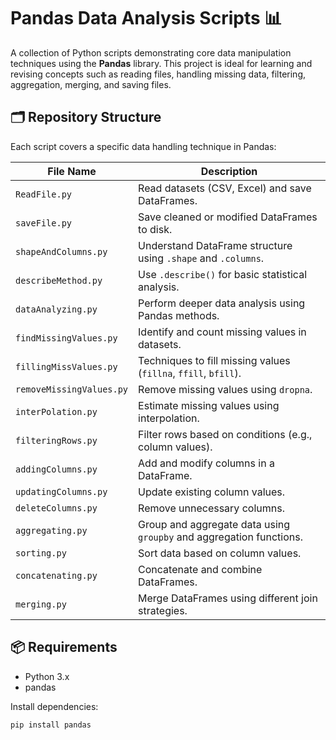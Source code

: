 # Pandas Data Analysis Scripts 📊

A collection of Python scripts demonstrating core data manipulation techniques using the **Pandas** library. This project is ideal for learning and revising concepts such as reading files, handling missing data, filtering, aggregation, merging, and saving files.

## 🗂 Repository Structure

Each script covers a specific data handling technique in Pandas:

| File Name               | Description |
|------------------------|-------------|
| `ReadFile.py`          | Read datasets (CSV, Excel) and save DataFrames. |
| `saveFile.py`          | Save cleaned or modified DataFrames to disk. |
| `shapeAndColumns.py`   | Understand DataFrame structure using `.shape` and `.columns`. |
| `describeMethod.py`    | Use `.describe()` for basic statistical analysis. |
| `dataAnalyzing.py`     | Perform deeper data analysis using Pandas methods. |
| `findMissingValues.py` | Identify and count missing values in datasets. |
| `fillingMissValues.py` | Techniques to fill missing values (`fillna`, `ffill`, `bfill`). |
| `removeMissingValues.py` | Remove missing values using `dropna`. |
| `interPolation.py`     | Estimate missing values using interpolation. |
| `filteringRows.py`     | Filter rows based on conditions (e.g., column values). |
| `addingColumns.py`     | Add and modify columns in a DataFrame. |
| `updatingColumns.py`   | Update existing column values. |
| `deleteColumns.py`     | Remove unnecessary columns. |
| `aggregating.py`       | Group and aggregate data using `groupby` and aggregation functions. |
| `sorting.py`           | Sort data based on column values. |
| `concatenating.py`     | Concatenate and combine DataFrames. |
| `merging.py`           | Merge DataFrames using different join strategies. |

## 📦 Requirements

- Python 3.x
- pandas

Install dependencies:
```bash
pip install pandas
